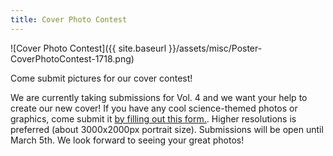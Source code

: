 ```yaml
---
title: Cover Photo Contest
---
```

![Cover Photo Contest]({{ site.baseurl }}/assets/misc/Poster-CoverPhotoContest-1718.png)

Come submit pictures for our cover contest!

We are currently taking submissions for Vol. 4 and we want your help to create our new cover! If you have any cool science-themed photos or graphics, come submit it [by filling out this form.](https://goo.gl/forms/8GWR1niQuC0y1dOg2). Higher resolutions is preferred (about 3000x2000px portrait size). Submissions will be open until March 5th. We look forward to seeing your great photos!
